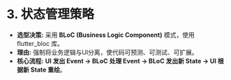 # **3\. 状态管理策略**

* **选型决策:** 采用 **BLoC (Business Logic Component)** 模式，使用 flutter\_bloc 库。  
* **理由:** 强制将业务逻辑与UI分离，使代码可预测、可测试、可扩展。  
* **核心流程:** **UI 发出 Event \-\> BLoC 处理 Event \-\> BLoC 发出新 State \-\> UI 根据新 State 重绘**。
